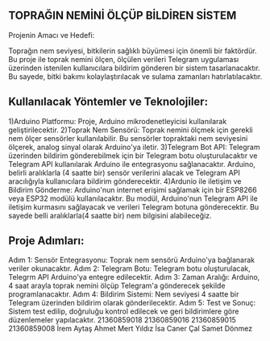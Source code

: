 ## TOPRAĞIN NEMİNİ ÖLÇÜP BİLDİREN SİSTEM

Projenin Amacı ve Hedefi:

Toprağın nem seviyesi, bitkilerin sağlıklı büyümesi için önemli bir faktördür. Bu proje ile toprak
nemini ölçen, ölçülen verileri Telegram uygulaması üzerinden istenilen kullanıcılara bildirim gönderen bir sistem tasarlanacaktır. Bu sayede, bitki bakımı kolaylaştırılacak ve sulama zamanları
hatırlatılacaktır.

## Kullanılacak Yöntemler ve Teknolojiler:

1)Arduino Platformu: Proje, Arduino mikrodenetleyicisi kullanılarak geliştirilecektir.
2)Toprak Nem Sensörü: Toprak nemini ölçmek için gerekli nem ölçer sensörler kullanılabilir. Bu sensörler topraktaki nem seviyesini ölçerek, analog sinyal olarak Arduino'ya iletir.
3)Telegram Bot API: Telegram üzerinden bildirim gönderebilmek için bir Telegram botu oluşturulacaktır ve Telegram API kullanılarak Arduino ile entegrasyonu sağlanacaktır.
Arduino, belirli aralıklarla (4 saatte bir) sensör verilerini alacak ve Telegram API aracılığıyla kullanıcılara bildirim gönderecektir.
4)Ardunio ile iletişim ve Bildirim Gönderme: Arduino'nun internet erişimi sağlamak için bir ESP8266 veya ESP32 modülü kullanılacaktır. Bu modül, Arduino'nun Telegram API ile iletişim kurmasını sağlayacak ve verileri Telegram botuna gönderecektir. Bu sayede belli aralıklarla(4 saatte bir) nem bilgisini alabileceğiz.

## Proje Adımları:

Adım 1: Sensör Entegrasyonu: Toprak nem sensörü Arduino'ya bağlanarak veriler okunacaktır.
Adım 2: Telegram Botu: Telegram botu oluşturulacak, Telegrm API Arduino'ya entegre edilecektir.
Adım 3: Zaman Aralığı: Arduino, 4 saat arayla toprak nemini ölçüp Telegram'a gönderecek şekilde programlanacaktır.
Adım 4: Bildirim Sistemi: Nem seviyesi 4 saatte bir Telegram üzerinden bildirim olarak gönderilecektir.
Adım 5: Test ve Sonuç: Sistem test edilip, doğruluğu kontrol edilecek ve geri bildirimlere göre düzenlemeler yapılacaktır.
                  21360859018       21360859016         21360859015        21360859008
                  İrem Aytaş        Ahmet Mert Yıldız   İsa Caner Çal      Samet Dönmez
